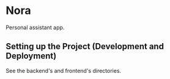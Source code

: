 # Nora

Personal assistant app.

## Setting up the Project (Development and Deployment)

See the backend's and frontend's directories.
